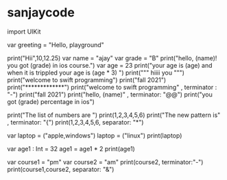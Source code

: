 # sanjaycode
import UIKit

var greeting = "Hello, playground"

print("Hii",10,12.25)
var name = "ajay"
var grade = "B"
print("hello, \(name)! you got \(grade) in ios course.")
var age = 23
print("your age is \(age) and when it is trippled your age is \(age * 3) ")
print("""
      hiiii
      you
      """)
print("welcome to swift programming")
print("fall 2021")
print("*************")
print("welcome to swift programming" , terminator : "-")
print("fall 2021")
print("hello, \(name)" , terminator: "@@")
print("you got \(grade) percentage in ios")

print("The list of numbers are ")
print(1,2,3,4,5,6)
print("The new pattern is" , terminator: "{")
print(1,2,3,4,5,6, separator: "*")

var laptop = ("apple,windows")
laptop = ("linux")
print(laptop)

var age1 : Int = 32
age1 = age1 * 2
print(age1)

var course1 = "pm"
var course2 = "am"
print(course2, terminator:"-")
print(course1,course2, separator: "&")

